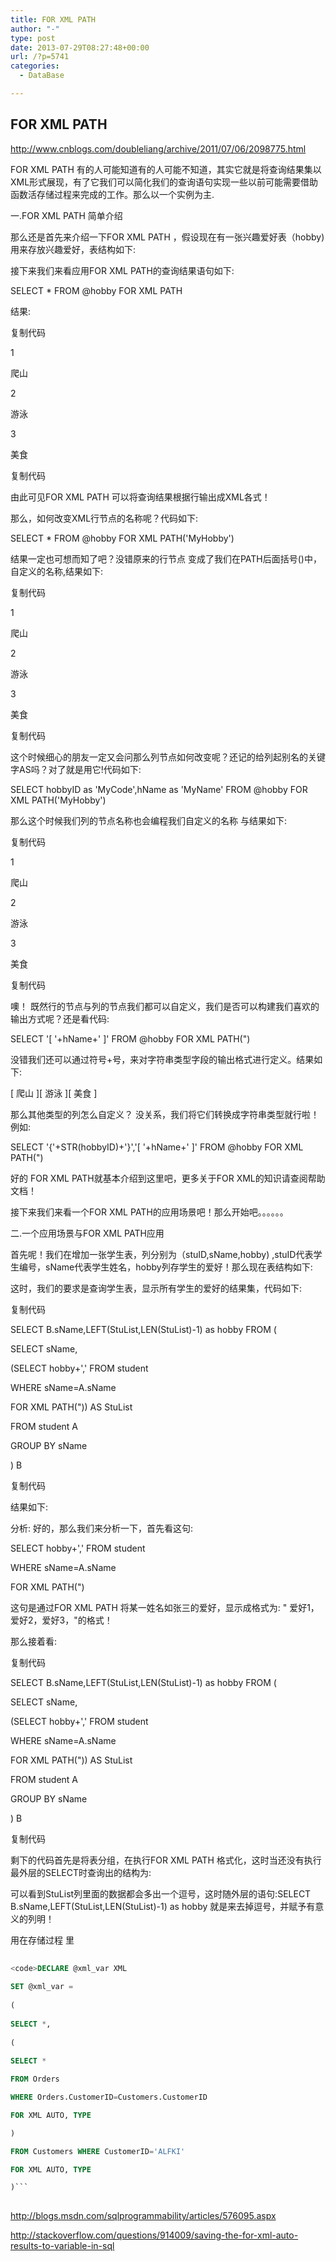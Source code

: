 ```yaml
---
title: FOR XML PATH
author: "-"
type: post
date: 2013-07-29T08:27:48+00:00
url: /?p=5741
categories:
  - DataBase

---
```

## FOR XML PATH
<http://www.cnblogs.com/doubleliang/archive/2011/07/06/2098775.html>

FOR XML PATH 有的人可能知道有的人可能不知道，其实它就是将查询结果集以XML形式展现，有了它我们可以简化我们的查询语句实现一些以前可能需要借助函数活存储过程来完成的工作。那么以一个实例为主.

一.FOR XML PATH 简单介绍

那么还是首先来介绍一下FOR XML PATH ，假设现在有一张兴趣爱好表（hobby) 用来存放兴趣爱好，表结构如下: 

接下来我们来看应用FOR XML PATH的查询结果语句如下: 

SELECT * FROM @hobby FOR XML PATH

结果: 

复制代码

<row>

<hobbyID>1</hobbyID>

<hName>爬山</hName>

</row>

<row>

<hobbyID>2</hobbyID>

<hName>游泳</hName>

</row>

<row>

<hobbyID>3</hobbyID>

<hName>美食</hName>

</row>

复制代码

由此可见FOR XML PATH 可以将查询结果根据行输出成XML各式！

那么，如何改变XML行节点的名称呢？代码如下: 

SELECT * FROM @hobby FOR XML PATH('MyHobby')

结果一定也可想而知了吧？没错原来的行节点<row> 变成了我们在PATH后面括号()中，自定义的名称<MyHobby>,结果如下: 

复制代码

<MyHobby>

<hobbyID>1</hobbyID>

<hName>爬山</hName>

</MyHobby>

<MyHobby>

<hobbyID>2</hobbyID>

<hName>游泳</hName>

</MyHobby>

<MyHobby>

<hobbyID>3</hobbyID>

<hName>美食</hName>

</MyHobby>

复制代码

这个时候细心的朋友一定又会问那么列节点如何改变呢？还记的给列起别名的关键字AS吗？对了就是用它!代码如下: 

SELECT hobbyID as 'MyCode',hName as 'MyName' FROM @hobby FOR XML PATH('MyHobby')

那么这个时候我们列的节点名称也会编程我们自定义的名称 <MyCode>与<MyName>结果如下: 

复制代码

<MyHobby>

<MyCode>1</MyCode>

<MyName>爬山</MyName>

</MyHobby>

<MyHobby>

<MyCode>2</MyCode>

<MyName>游泳</MyName>

</MyHobby>

<MyHobby>

<MyCode>3</MyCode>

<MyName>美食</MyName>

</MyHobby>

复制代码

噢！ 既然行的节点与列的节点我们都可以自定义，我们是否可以构建我们喜欢的输出方式呢？还是看代码: 

SELECT '[ '+hName+' ]' FROM @hobby FOR XML PATH(")

没错我们还可以通过符号+号，来对字符串类型字段的输出格式进行定义。结果如下: 

[ 爬山 ][ 游泳 ][ 美食 ]

那么其他类型的列怎么自定义？ 没关系，我们将它们转换成字符串类型就行啦！例如: 

SELECT '{'+STR(hobbyID)+'}','[ '+hName+' ]' FROM @hobby FOR XML PATH(")

好的 FOR XML PATH就基本介绍到这里吧，更多关于FOR XML的知识请查阅帮助文档！

接下来我们来看一个FOR XML PATH的应用场景吧！那么开始吧。。。。。。

二.一个应用场景与FOR XML PATH应用

首先呢！我们在增加一张学生表，列分别为（stuID,sName,hobby) ,stuID代表学生编号，sName代表学生姓名，hobby列存学生的爱好！那么现在表结构如下: 

这时，我们的要求是查询学生表，显示所有学生的爱好的结果集，代码如下: 

复制代码

SELECT B.sName,LEFT(StuList,LEN(StuList)-1) as hobby FROM (

SELECT sName,

(SELECT hobby+',' FROM student

WHERE sName=A.sName

FOR XML PATH(")) AS StuList

FROM student A

GROUP BY sName

) B

复制代码

结果如下:

分析:  好的，那么我们来分析一下，首先看这句: 

SELECT hobby+',' FROM student

WHERE sName=A.sName

FOR XML PATH(")

这句是通过FOR XML PATH 将某一姓名如张三的爱好，显示成格式为: " 爱好1，爱好2，爱好3，"的格式！

那么接着看: 

复制代码

SELECT B.sName,LEFT(StuList,LEN(StuList)-1) as hobby FROM (

SELECT sName,

(SELECT hobby+',' FROM student

WHERE sName=A.sName

FOR XML PATH(")) AS StuList

FROM student A

GROUP BY sName

) B

复制代码

剩下的代码首先是将表分组，在执行FOR XML PATH 格式化，这时当还没有执行最外层的SELECT时查询出的结构为:

可以看到StuList列里面的数据都会多出一个逗号，这时随外层的语句:SELECT B.sName,LEFT(StuList,LEN(StuList)-1) as hobby 就是来去掉逗号，并赋予有意义的列明！


用在存储过程 里

```sql
  
<code>DECLARE @xml_var XML
  
SET @xml_var =
  
(
    
SELECT *,
      
(
        
SELECT *

FROM Orders

WHERE Orders.CustomerID=Customers.CustomerID

FOR XML AUTO, TYPE

)

FROM Customers WHERE CustomerID='ALFKI'

FOR XML AUTO, TYPE

)```
  
```

<http://blogs.msdn.com/sqlprogrammability/articles/576095.aspx>

<http://stackoverflow.com/questions/914009/saving-the-for-xml-auto-results-to-variable-in-sql>